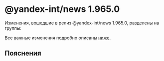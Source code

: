 # @yandex-int/news 1.965.0

<!-- ЧЕЛОВЕЧЕСКОЕ ВСТУПЛЕНИЕ -->

Изменения, вошедшие в релиз @yandex-int/news 1.965.0, разделены на группы:

Все важные изменения подробно описаны [ниже](#Пояснения).

## Пояснения

